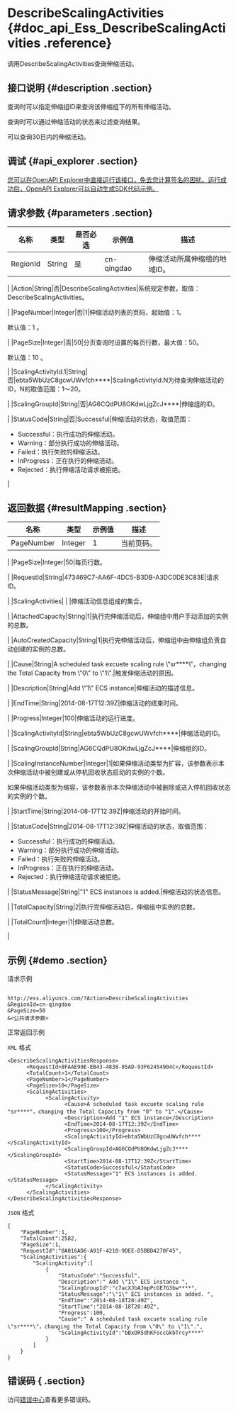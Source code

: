 # DescribeScalingActivities {#doc_api_Ess_DescribeScalingActivities .reference}

调用DescribeScalingActivities查询伸缩活动。

## 接口说明 {#description .section}

查询时可以指定伸缩组ID来查询该伸缩组下的所有伸缩活动。

查询时可以通过伸缩活动的状态来过滤查询结果。

可以查询30日内的伸缩活动。

## 调试 {#api_explorer .section}

[您可以在OpenAPI Explorer中直接运行该接口，免去您计算签名的困扰。运行成功后，OpenAPI Explorer可以自动生成SDK代码示例。](https://api.aliyun.com/#product=Ess&api=DescribeScalingActivities&type=RPC&version=2014-08-28)

## 请求参数 {#parameters .section}

|名称|类型|是否必选|示例值|描述|
|--|--|----|---|--|
|RegionId|String|是|cn-qingdao|伸缩活动所属伸缩组的地域ID。

 |
|Action|String|否|DescribeScalingActivities|系统规定参数，取值：DescribeScalingActivities。

 |
|PageNumber|Integer|否|1|伸缩活动列表的页码，起始值：1。

 默认值：1 。

 |
|PageSize|Integer|否|50|分页查询时设置的每页行数，最大值：50。

 默认值：10 。

 |
|ScalingActivityId.1|String|否|ebta5WbUzC8gcwUWvfch\*\*\*\*|ScalingActivityId.N为待查询伸缩活动的ID，N的取值范围：1～20。

 |
|ScalingGroupId|String|否|AG6CQdPU8OKdwLjgZcJ\*\*\*\*|伸缩组的ID。

 |
|StatusCode|String|否|Successful|伸缩活动的状态，取值范围：

 -   Successful：执行成功的伸缩活动。
-   Warning：部分执行成功的伸缩活动。
-   Failed：执行失败的伸缩活动。
-   InProgress：正在执行的伸缩活动。
-   Rejected：执行伸缩活动请求被拒绝。

 |

## 返回数据 {#resultMapping .section}

|名称|类型|示例值|描述|
|--|--|---|--|
|PageNumber|Integer|1|当前页码。

 |
|PageSize|Integer|50|每页行数。

 |
|RequestId|String|473469C7-AA6F-4DC5-B3DB-A3DC0DE3C83E|请求ID。

 |
|ScalingActivities| | |伸缩活动信息组成的集合。

 |
|AttachedCapacity|String|1|执行完伸缩活动后，伸缩组中用户手动添加的实例的总数。

 |
|AutoCreatedCapacity|String|1|执行完伸缩活动后，伸缩组中由伸缩组负责自动创建的实例的总数。

 |
|Cause|String|A scheduled task excuete scaling rule \\"sr\*\*\*\*\\"，changing the Total Capacity from \\"0\\" to \\"1\\".|触发伸缩活动的原因。

 |
|Description|String|Add \\"1\\" ECS instance|伸缩活动的描述信息。

 |
|EndTime|String|2014-08-17T12:39Z|伸缩活动的结束时间。

 |
|Progress|Integer|100|伸缩活动的运行进度。

 |
|ScalingActivityId|String|ebta5WbUzC8gcwUWvfch\*\*\*\*|伸缩活动的ID。

 |
|ScalingGroupId|String|AG6CQdPU8OKdwLjgZcJ\*\*\*\*|伸缩组的ID。

 |
|ScalingInstanceNumber|Integer|1|如果伸缩活动类型为扩容，该参数表示本次伸缩活动中被创建或从停机回收状态启动的实例的个数。

 如果伸缩活动类型为缩容，该参数表示本次伸缩活动中被删除或进入停机回收状态的实例的个数。

 |
|StartTime|String|2014-08-17T12:39Z|伸缩活动的开始时间。

 |
|StatusCode|String|2014-08-17T12:39Z|伸缩活动的状态，取值范围：

 -   Successful：执行成功的伸缩活动。
-   Warning：部分执行成功的伸缩活动。
-   Failed：执行失败的伸缩活动。
-   InProgress：正在执行的伸缩活动。
-   Rejected：执行伸缩活动请求被拒绝。

 |
|StatusMessage|String|"1" ECS instances is added.|伸缩活动的状态信息。

 |
|TotalCapacity|String|2|执行完伸缩活动后，伸缩组中实例的总数。

 |
|TotalCount|Integer|1|伸缩活动总数。

 |

## 示例 {#demo .section}

请求示例

``` {#request_demo}

http://ess.aliyuncs.com/?Action=DescribeScalingActivities
&RegionId=cn-qingdao
&PageSize=50
&<公共请求参数>

```

正常返回示例

`XML` 格式

``` {#xml_return_success_demo}
<DescribeScalingActivitiesResponse>
      <RequestId>8FAAE99E-EB43-4838-85AD-93F62454904C</RequestId>
      <TotalCount>1</TotalCount>
      <PageNumber>1</PageNumber>
      <PageSize>10</PageSize>
      <ScalingActivities>
            <ScalingActivity>
                  <Cause>A scheduled task excuete scaling rule "sr****"，changing the Total Capacity from "0" to "1".</Cause>
                  <Description>Add "1" ECS instance</Description>
                  <EndTime>2014-08-17T12:39Z</EndTime>
                  <Progress>100</Progress>
                  <ScalingActivityId>ebta5WbUzC8gcwUWvfch****</ScalingActivityId>
                  <ScalingGroupId>AG6CQdPU8OKdwLjgZcJ****</ScalingGroupId>
                  <StartTime>2014-08-17T12:39Z</StartTime>
                  <StatusCode>Successful</StatusCode>
                  <StatusMessage>"1" ECS instances is added. </StatusMessage>
            </ScalingActivity>
      </ScalingActivities>
</DescribeScalingActivitiesResponse>
```

`JSON` 格式

``` {#json_return_success_demo}
{
	"PageNumber":1,
	"TotalCount":2582,
	"PageSize":1,
	"RequestId":"0A016AD6-A91F-4210-9DEE-D5BBD4270F45",
	"ScalingActivities":{
		"ScalingActivity":[
			{
				"StatusCode":"Successful",
				"Description":" Add \"1\" ECS instance ",
				"ScalingGroupId":"c7acXJbAJmpPcGE7G3bw****",
				"StatusMessage":"\"1\" ECS instances is added. ",
				"EndTime":"2014-08-18T20:49Z",
				"StartTime":"2014-08-18T20:49Z",
				"Progress":100,
				"Cause":" A scheduled task excuete scaling rule \"sr****\"，changing the Total Capacity from \"0\" to \"1\".",
				"ScalingActivityId":"bBxOR5dhKFoccGkbTrcy****"
			}
		]
	}
}
```

## 错误码 { .section}

访问[错误中心](https://error-center.alibabacloud.com/status/product/Ess)查看更多错误码。


